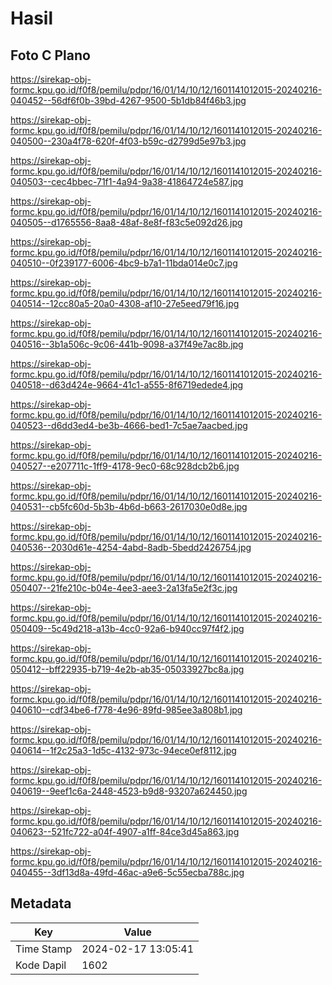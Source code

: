 # Hasil

## Foto C Plano

https://sirekap-obj-formc.kpu.go.id/f0f8/pemilu/pdpr/16/01/14/10/12/1601141012015-20240216-040452--56df6f0b-39bd-4267-9500-5b1db84f46b3.jpg

https://sirekap-obj-formc.kpu.go.id/f0f8/pemilu/pdpr/16/01/14/10/12/1601141012015-20240216-040500--230a4f78-620f-4f03-b59c-d2799d5e97b3.jpg

https://sirekap-obj-formc.kpu.go.id/f0f8/pemilu/pdpr/16/01/14/10/12/1601141012015-20240216-040503--cec4bbec-71f1-4a94-9a38-41864724e587.jpg

https://sirekap-obj-formc.kpu.go.id/f0f8/pemilu/pdpr/16/01/14/10/12/1601141012015-20240216-040505--d1765556-8aa8-48af-8e8f-f83c5e092d26.jpg

https://sirekap-obj-formc.kpu.go.id/f0f8/pemilu/pdpr/16/01/14/10/12/1601141012015-20240216-040510--0f239177-6006-4bc9-b7a1-11bda014e0c7.jpg

https://sirekap-obj-formc.kpu.go.id/f0f8/pemilu/pdpr/16/01/14/10/12/1601141012015-20240216-040514--12cc80a5-20a0-4308-af10-27e5eed79f16.jpg

https://sirekap-obj-formc.kpu.go.id/f0f8/pemilu/pdpr/16/01/14/10/12/1601141012015-20240216-040516--3b1a506c-9c06-441b-9098-a37f49e7ac8b.jpg

https://sirekap-obj-formc.kpu.go.id/f0f8/pemilu/pdpr/16/01/14/10/12/1601141012015-20240216-040518--d63d424e-9664-41c1-a555-8f6719edede4.jpg

https://sirekap-obj-formc.kpu.go.id/f0f8/pemilu/pdpr/16/01/14/10/12/1601141012015-20240216-040523--d6dd3ed4-be3b-4666-bed1-7c5ae7aacbed.jpg

https://sirekap-obj-formc.kpu.go.id/f0f8/pemilu/pdpr/16/01/14/10/12/1601141012015-20240216-040527--e207711c-1ff9-4178-9ec0-68c928dcb2b6.jpg

https://sirekap-obj-formc.kpu.go.id/f0f8/pemilu/pdpr/16/01/14/10/12/1601141012015-20240216-040531--cb5fc60d-5b3b-4b6d-b663-2617030e0d8e.jpg

https://sirekap-obj-formc.kpu.go.id/f0f8/pemilu/pdpr/16/01/14/10/12/1601141012015-20240216-040536--2030d61e-4254-4abd-8adb-5bedd2426754.jpg

https://sirekap-obj-formc.kpu.go.id/f0f8/pemilu/pdpr/16/01/14/10/12/1601141012015-20240216-050407--21fe210c-b04e-4ee3-aee3-2a13fa5e2f3c.jpg

https://sirekap-obj-formc.kpu.go.id/f0f8/pemilu/pdpr/16/01/14/10/12/1601141012015-20240216-050409--5c49d218-a13b-4cc0-92a6-b940cc97f4f2.jpg

https://sirekap-obj-formc.kpu.go.id/f0f8/pemilu/pdpr/16/01/14/10/12/1601141012015-20240216-050412--bff22935-b719-4e2b-ab35-05033927bc8a.jpg

https://sirekap-obj-formc.kpu.go.id/f0f8/pemilu/pdpr/16/01/14/10/12/1601141012015-20240216-040610--cdf34be6-f778-4e96-89fd-985ee3a808b1.jpg

https://sirekap-obj-formc.kpu.go.id/f0f8/pemilu/pdpr/16/01/14/10/12/1601141012015-20240216-040614--1f2c25a3-1d5c-4132-973c-94ece0ef8112.jpg

https://sirekap-obj-formc.kpu.go.id/f0f8/pemilu/pdpr/16/01/14/10/12/1601141012015-20240216-040619--9eef1c6a-2448-4523-b9d8-93207a624450.jpg

https://sirekap-obj-formc.kpu.go.id/f0f8/pemilu/pdpr/16/01/14/10/12/1601141012015-20240216-040623--521fc722-a04f-4907-a1ff-84ce3d45a863.jpg

https://sirekap-obj-formc.kpu.go.id/f0f8/pemilu/pdpr/16/01/14/10/12/1601141012015-20240216-040455--3df13d8a-49fd-46ac-a9e6-5c55ecba788c.jpg


## Metadata

| Key        | Value               |
| ---------- | ------------------- |
| Time Stamp | 2024-02-17 13:05:41 |
| Kode Dapil | 1602                |



